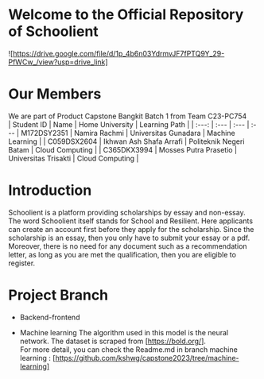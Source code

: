 # Welcome to the Official Repository of Schoolient
![https://drive.google.com/file/d/1p_4b6n03YdrmvJF7fPTQ9Y_29-PfWCw_/view?usp=drive_link]
  
# Our Members
We are part of Product Capstone Bangkit Batch 1 from Team C23-PC754  
|   Student ID   |             Name          |     Home University       |    Learning Path   |
|      :---:     |              :---         |          :---             | :---
| M172DSY2351    | Namira Rachmi             | Universitas Gunadara      | Machine Learning   |
| C059DSX2604    | Ikhwan Ash Shafa Arrafi   | Politeknik Negeri Batam   | Cloud Computing    |
| C365DKX3994    | Mosses Putra Prasetio     | Universitas Trisakti      | Cloud Computing    |

# Introduction
Schoolient is a platform providing scholarships by essay and non-essay. The word Schoolient itself stands for School and Resilient. Here applicants can create an account first before they apply for the scholarship. Since the scholarship is an essay, then you only have to submit your essay or a pdf. Moreover, there is no need for any document such as a recommendation letter, as long as you are met the qualification, then you are eligible to register.  

# Project Branch
+ Backend-frontend   
  
+ Machine learning
  The algorithm used in this model is the neural network. The dataset is scraped from [https://bold.org/].  
  For more detail, you can check the Readme.md in branch machine learning  : [https://github.com/kshwg/capstone2023/tree/machine-learning]

